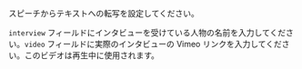スピーチからテキストへの転写を設定してください。

`interview` フィールドにインタビューを受けている人物の名前を入力してください。`video` フィールドに実際のインタビューの Vimeo リンクを入力してください。このビデオは再生中に使用されます。
